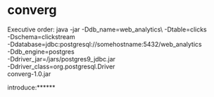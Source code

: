 # converg
Executive order:
java -jar -Ddb_name=web_analytics\ 
-Dtable=clicks\
-Dschema=clickstream\
-Ddatabase=jdbc:postgresql://somehostname:5432/web_analytics\
-Ddb_engine=postgres\
-Ddriver_jar=/jars/postgres9_jdbc.jar\
-Ddriver_class=org.postgresql.Driver\
converg-1.0.jar

introduce:******
